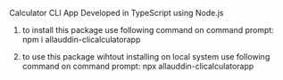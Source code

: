 Calculator CLI App Developed in TypeScript using Node.js


1. to install this package use following command on command prompt:
npm i allauddin-clicalculatorapp

2. to use this package wihtout installing on local system use following command on command prompt:
npx allauddin-clicalculatorapp
